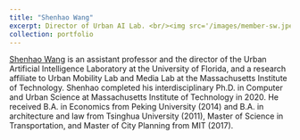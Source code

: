 ```yaml
---
title: "Shenhao Wang"
excerpt: Director of Urban AI Lab. <br/><img src='/images/member-sw.jpeg'>"
collection: portfolio
---
```


[Shenhao Wang](https://dcp.ufl.edu/urp/people_wang_s/) is an assistant professor and the director of the Urban Artificial Intelligence Laboratory at the University of Florida, and a research affiliate to Urban Mobility Lab and Media Lab at the Massachusetts Institute of Technology. Shenhao completed his interdisciplinary Ph.D. in Computer and Urban Science at Massachusetts Institute of Technology in 2020. He received B.A. in Economics from Peking University (2014) and B.A. in architecture and law from Tsinghua University (2011), Master of Science in Transportation, and Master of City Planning from MIT (2017). 
